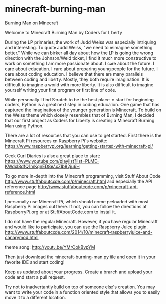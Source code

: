 # minecraft-burning-man
Burning Man on Minecraft

Welcome to Minecraft Burning Man by Coders for Liberty

During the LP primaries, the work of Judd Weiss was especially intriquing and interesting. To quote Judd Weiss, "we need to reimagine something better." While we can bicker all day about how the LP is going the wrong direction with the Johnson/Weld ticket, I find it much more constructive to work on something I am more passionate about. I care about the future. I care about education. I care about preparing young people for the future. I care about coding education. I believe that there are many parallels between coding and liberty. Mostly, they both require imagination. It is difficult to imagine a world with more liberty. It is also difficult to imagine yourself writing your first program or first line of code. 

While personally I find Scratch to be the best place to start for beginning coders, Python is a great next step in coding education. One game that has captured the imagination of the younger generation is Minecraft. To build on the Weiss theme which closely resembles that of Burning Man, I decided that our first project as Coders for Liberty is creating a Minecraft Burning Man using Python. 

There are a lot of resources that you can use to get started.
First there is the Minecraft Pi resources on Raspberry Pi's website: https://www.raspberrypi.org/learning/getting-started-with-minecraft-pi/

Geek Gurl Diaries is also a great place to start: https://www.youtube.com/playlist?list=PLME-KWdxI8dfQ1mKqnED8eAxZIb82ju6H

To go more in-depth into the Minecraft programming, visit Stuff About Code http://www.stuffaboutcode.com/p/minecraft.html
and especially the API reference page http://www.stuffaboutcode.com/p/minecraft-api-reference.html

I personally use Minecraft Pi, which should come preloaded with most Raspberry Pi images out there. If not, you can follow the directions at RaspberryPi.org or at StuffAboutCode.com to install it.

I do not have the regular Minecraft. However, if you have regular Minecraft and would like to participate, you can use the Raspberry Juice plugin. http://www.stuffaboutcode.com/2014/10/minecraft-raspberryjuice-and-canarymod.html

theme song: http://youtu.be/YMrOokBvpYM

Then just download the minecraft-burning-man.py file and open it in your favorite IDE and start coding! 

Keep us updated about your progress. Create a branch and upload your code and start a pull request. 

Try not to inadvertantly build on top of someone else's creation. You may want to write your code in a function oriented style that allows you to easily move it to a different location.
